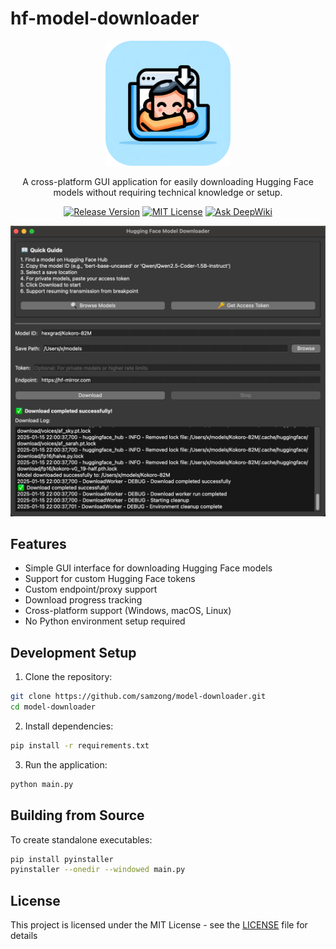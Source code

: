 # hf-model-downloader

<div align="center">
  <img src="./assets/icon.png" alt="hf-model-downloader logo" width="200" />
  <br />
  <p>A cross-platform GUI application for easily downloading Hugging Face models without requiring technical knowledge or setup.</p>
  <p>
    <a href="https://github.com/samzong/hf-model-downloader/releases"><img src="https://img.shields.io/github/v/release/samzong/hf-model-downloader" alt="Release Version" /></a>
    <a href="https://github.com/samzong/hf-model-downloader/blob/main/LICENSE"><img src="https://img.shields.io/github/license/samzong/hf-model-downloader" alt="MIT License" /></a>
    <a href="https://deepwiki.com/samzong//hf-model-downloader"><img src="https://deepwiki.com/badge.svg" alt="Ask DeepWiki"></a>
  </p>
</div>

![screenshot](./screenshot.png)

## Features

- Simple GUI interface for downloading Hugging Face models
- Support for custom Hugging Face tokens
- Custom endpoint/proxy support
- Download progress tracking
- Cross-platform support (Windows, macOS, Linux)
- No Python environment setup required

## Development Setup

1. Clone the repository:
```bash
git clone https://github.com/samzong/model-downloader.git
cd model-downloader
```

2. Install dependencies:
```bash
pip install -r requirements.txt
```

3. Run the application:
```bash
python main.py
```

## Building from Source

To create standalone executables:

```bash
pip install pyinstaller
pyinstaller --onedir --windowed main.py
```

## License

This project is licensed under the MIT License - see the [LICENSE](LICENSE) file for details
